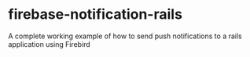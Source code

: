 # firebase-notification-rails
A complete working example of how to send push notifications to a rails application using Firebird
